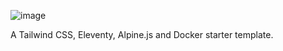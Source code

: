 ![image](https://user-images.githubusercontent.com/25913613/164800554-d1659c2c-e6b3-4bcf-b966-110ddcc09aae.png)

A Tailwind CSS, Eleventy, Alpine.js and Docker starter template.
